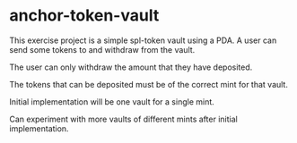 # anchor-token-vault

This exercise project is a simple spl-token vault using a PDA. A user can send some tokens to and withdraw from the vault.

The user can only withdraw the amount that they have deposited.

The tokens that can be deposited must be of the correct mint for that vault.

Initial implementation will be one vault for a single mint. 

Can experiment with more vaults of different mints after initial implementation.
